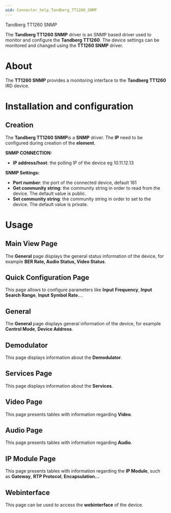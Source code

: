 ```yaml
---
uid: Connector_help_Tandberg_TT1260_SNMP
---
```


Tandberg TT1260 SNMP

The **Tandberg TT1260 SNMP** driver is an SNMP based driver used to monitor and configure the ****Tandberg TT1260****. The device settings can be monitored and changed using the ****TT1260 SNMP**** driver.

# About

The ****TT1260 SNMP**** provides a monitoring interface to the ****Tandberg TT1260**** IRD device.

# Installation and configuration

## Creation

The ****Tandberg TT1260 SNMP****is a **SNMP** driver. The **IP** need to be configured during creation of the **element**.

**SNMP CONNECTION:**

- **IP address/host**: the polling IP of the device eg 10.11.12.13

**SNMP Settings:**

- **Port number**: the port of the connected device, default 161
- **Get community string**: the community string in order to read from the device. The default value is public.
- **Set community string**: the community string in order to set to the device. The default value is private.

# Usage

## Main View Page

The **General** page displays the general status information of the device, for example **BER Rate, Audio Status, Video Status**.

## Quick Configuration Page

This page allows to configure parameters like **Input** **Frequency**, **Input** **Search Range**, **Input** **Symbol Rate**....

## General

The **General** page displays general information of the device, for example **Control Mode**, **Device Address**.

## Demodulator

This page displays information about the **Demodulator**.

## Services Page

This page displays information about the **Services**.

## Video Page

This page presents tables with information regarding **Video**.

## Audio Page

This page presents tables with information regarding **Audio**.

## IP Module Page

This page presents tables with information regarding the **IP Module**, such as **Gateway**, **RTP Protocol**, **Encapsulation...**

## Webinterface

This page can be used to access the **webinterface** of the device.
